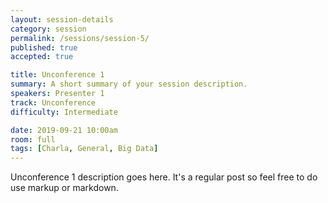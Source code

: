 ```yaml
---
layout: session-details
category: session
permalink: /sessions/session-5/
published: true
accepted: true

title: Unconference 1
summary: A short summary of your session description.
speakers: Presenter 1
track: Unconference
difficulty: Intermediate

date: 2019-09-21 10:00am
room: full
tags: [Charla, General, Big Data]
---
```


Unconference 1 description goes here. It's a regular post so feel free to do use markup or markdown.
